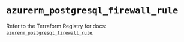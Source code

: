 # `azurerm_postgresql_firewall_rule`

Refer to the Terraform Registry for docs: [`azurerm_postgresql_firewall_rule`](https://registry.terraform.io/providers/hashicorp/azurerm/4.15.0/docs/resources/postgresql_firewall_rule).
